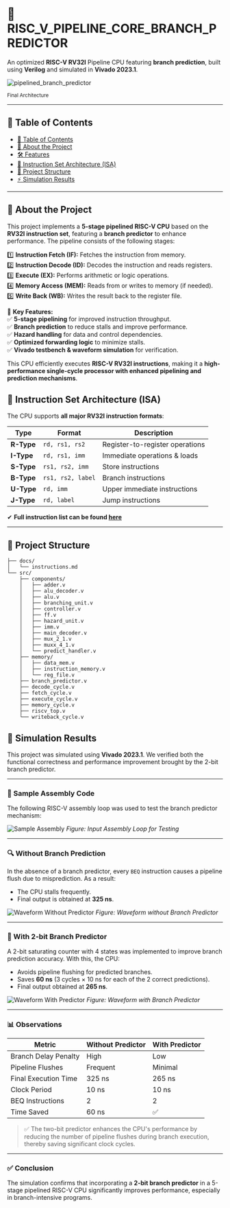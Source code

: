 # 🚀 RISC_V_PIPELINE_CORE_BRANCH_PREDICTOR

An optimized **RISC-V RV32I** Pipeline CPU featuring **branch prediction**, built using **Verilog** and simulated in **Vivado 2023.1**.

![pipelined_branch_predictor](https://github.com/user-attachments/assets/20e39047-01be-47e0-92ae-46db6581dc51)

<sup>Final Architecture</sup>  

---

## 📜 Table of Contents
- [📜 Table of Contents](#-table-of-contents)
- [📌 About the Project](#-about-the-project)
- [🛠️ Features](#️-features)
- [🧠 Instruction Set Architecture (ISA)](#-instruction-set-architecture-isa)
- [📂 Project Structure](#-project-structure)
- [⚡ Simulation Results](#-Simulation-Results)

---

## 📌 About the Project
This project implements a **5-stage pipelined RISC-V CPU** based on the **RV32I instruction set**, featuring a **branch predictor** to enhance performance. The pipeline consists of the following stages:

1️⃣ **Instruction Fetch (IF):** Fetches the instruction from memory.  
2️⃣ **Instruction Decode (ID):** Decodes the instruction and reads registers.  
3️⃣ **Execute (EX):** Performs arithmetic or logic operations.  
4️⃣ **Memory Access (MEM):** Reads from or writes to memory (if needed).  
5️⃣ **Write Back (WB):** Writes the result back to the register file.  

🚀 **Key Features:**  
✅ **5-stage pipelining** for improved instruction throughput.  
✅ **Branch prediction** to reduce stalls and improve performance.  
✅ **Hazard handling** for data and control dependencies.  
✅ **Optimized forwarding logic** to minimize stalls.  
✅ **Vivado testbench & waveform simulation** for verification.  

This CPU efficiently executes **RISC-V RV32I instructions**, making it a **high-performance single-cycle processor with enhanced pipelining and prediction mechanisms**.


## 🧠 Instruction Set Architecture (ISA)
The CPU supports **all major RV32I instruction formats**:

| Type  | Format          | Description |
|-------|---------------|-------------|
| **R-Type** | `rd, rs1, rs2` | Register-to-register operations |
| **I-Type** | `rd, rs1, imm` | Immediate operations & loads |
| **S-Type** | `rs1, rs2, imm` | Store instructions |
| **B-Type** | `rs1, rs2, label` | Branch instructions |
| **U-Type** | `rd, imm` | Upper immediate instructions |
| **J-Type** | `rd, label` | Jump instructions |

✔ **Full instruction list can be found [here](docs/instructions.md)**  

---

## 📂 Project Structure

    ├── docs/
    │   └── instructions.md
    └── src/
        ├── components/
        │   ├── adder.v
        │   ├── alu_decoder.v
        │   ├── alu.v
        │   ├── branching_unit.v
        │   ├── controller.v
        │   ├── ff.v
        │   ├── hazard_unit.v
        │   ├── imm.v
        │   ├── main_decoder.v
        │   ├── mux_2_1.v
        │   ├── muxx_4_1.v
        │   └── predict_handler.v
        ├── memory/
        │   ├── data_mem.v
        │   ├── instruction_memory.v
        │   └── reg_file.v
        ├── branch_predictor.v
        ├── decode_cycle.v
        ├── fetch_cycle.v
        ├── execute_cycle.v
        ├── memory_cycle.v
        ├── riscv_top.v
        └── writeback_cycle.v
## 🧪 Simulation Results

This project was simulated using **Vivado 2023.1**. We verified both the functional correctness and performance improvement brought by the 2-bit branch predictor.

---

### 📌 Sample Assembly Code

The following RISC-V assembly loop was used to test the branch predictor mechanism:

![Sample Assembly](docs/sample_loop_code.png)
*Figure: Input Assembly Loop for Testing*

---

### 🔍 Without Branch Prediction

In the absence of a branch predictor, every `BEQ` instruction causes a pipeline flush due to misprediction. As a result:

- The CPU stalls frequently.
- Final output is obtained at **325 ns**.
  
![Waveform Without Predictor](docs/waveform_no_predictor.png)
*Figure: Waveform without Branch Predictor*

---

### 🚀 With 2-bit Branch Predictor

A 2-bit saturating counter with 4 states was implemented to improve branch prediction accuracy. With this, the CPU:

- Avoids pipeline flushing for predicted branches.
- Saves **60 ns** (3 cycles × 10 ns for each of the 2 correct predictions).
- Final output obtained at **265 ns**.

![Waveform With Predictor](docs/waveform_with_predictor.png)
*Figure: Waveform with Branch Predictor*

---

### 📊 Observations

| Metric                       | Without Predictor | With Predictor |
|-----------------------------|-------------------|----------------|
| Branch Delay Penalty        | High              | Low            |
| Pipeline Flushes            | Frequent          | Minimal        |
| Final Execution Time        | 325 ns            | 265 ns         |
| Clock Period                | 10 ns             | 10 ns          |
| BEQ Instructions            | 2                 | 2              |
| Time Saved                  | 60 ns             | ✅             |

> ✅ The two-bit predictor enhances the CPU's performance by reducing the number of pipeline flushes during branch execution, thereby saving significant clock cycles.

---

### ✅ Conclusion

The simulation confirms that incorporating a **2-bit branch predictor** in a 5-stage pipelined RISC-V CPU significantly improves performance, especially in branch-intensive programs.
